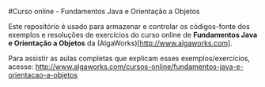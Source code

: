 #Curso online - Fundamentos Java e Orientação a Objetos

Este repositório é usado para armazenar e controlar os códigos-fonte dos exemplos e resoluções de exercícios
do curso online de **Fundamentos Java e Orientação a Objetos** da (AlgaWorks)[http://www.algaworks.com].

Para assistir as aulas completas que explicam esses exemplos/exercícios, 
acesse: http://www.algaworks.com/cursos-online/fundamentos-java-e-orientacao-a-objetos